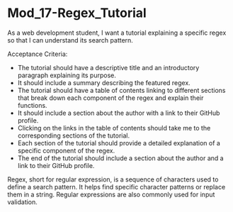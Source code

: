 # Mod_17-Regex_Tutorial
As a web development student, I want a tutorial explaining a specific regex so that I can understand its search pattern.

Acceptance Criteria:
- The tutorial should have a descriptive title and an introductory paragraph explaining its purpose.
- It should include a summary describing the featured regex.
- The tutorial should have a table of contents linking to different sections that break down each component of the regex and explain their functions.
- It should include a section about the author with a link to their GitHub profile.
- Clicking on the links in the table of contents should take me to the corresponding sections of the tutorial.
- Each section of the tutorial should provide a detailed explanation of a specific component of the regex.
- The end of the tutorial should include a section about the author and a link to their GitHub profile.

Regex, short for regular expression, is a sequence of characters used to define a search pattern. It helps find specific character patterns or replace them in a string. Regular expressions are also commonly used for input validation.